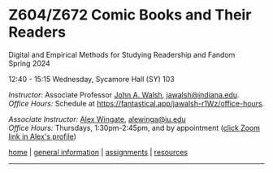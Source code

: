 # Z604/Z672 Comic Books and Their Readers
Digital and Empirical Methods for Studying Readership and Fandom  
Spring 2024

12:40 - 15:15 Wednesday, Sycamore Hall (SY) 103  

*Instructor:* Associate Professor [John A. Walsh](http://johnwalsh.name/), [jawalsh@indiana.edu](mailto:jawalsh@indiana.edu).  
*Office Hours:* Schedule at <https://fantastical.app/jawalsh-r1Wz/office-hours>.  

*Associate Instructor:* [Alex Wingate](http://alexandraewingate.com), [alewinga@iu.edu](mailto:alewinga@iu.edu)  
*Office Hours:* Thursdays, 1:30pm-2:45pm, and by appointment ([click Zoom link in Alex's profile](https://iu.instructure.com/courses/2204459/users/6407854)) 

[home](index.html) \| [general information](general.html) \| [assignments](assignments.html) \| [resources](comics-studies-resources.html)

---
